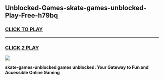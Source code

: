 
## Unblocked-Games-skate-games-unblocked-Play-Free-h79bq
<h3>
<a href="https://premium76.site?title=skate-games-unblocked&ref=12A">CLICK TO PLAY</a></h3>
<hr>

<h3>
<a href="https://premium76.site?title=skate-games-unblocked&ref=12A">CLICK 2 PLAY</a>
  
</h3>

<a href="https://premium76.site?title=skate-games-unblocked&ref=12A"><img src="https://clearcache.store/games.png"></a>


**skate-games-unblocked games unblocked: Your Gateway to Fun and Accessible Online Gaming**
